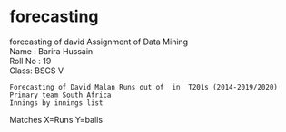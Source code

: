 # forecasting
forecasting of david
Assignment of Data Mining												
Name : Barira Hussain												
Roll  No : 19												
Class: BSCS V												
												
	Forecasting of David Malan Runs out of  in  T201s (2014-2019/2020)											
	Primary team South Africa											
	Innings by innings list											
Matches	X=Runs	Y=balls
